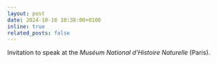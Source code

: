```yaml
---
layout: post
date: 2024-10-18 10:38:00+0100
inline: true
related_posts: false
---
```


Invitation to speak at the *Muséum National d'Histoire Naturelle* (Paris).